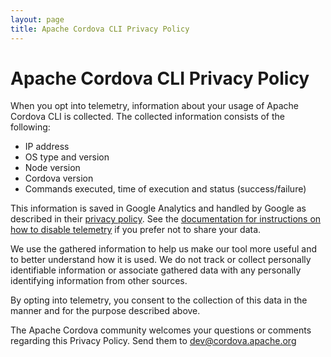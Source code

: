 ```yaml
---
layout: page 
title: Apache Cordova CLI Privacy Policy 
---
```


# Apache Cordova CLI Privacy Policy

When you opt into telemetry, information about your usage of Apache Cordova CLI is collected. The collected information consists of the following:

* IP address
* OS type and version
* Node version
* Cordova version
* Commands executed, time of execution and status (success/failure)

This information is saved in Google Analytics and handled by Google as described in their [privacy policy](https://www.google.com/policies/privacy/). See the [documentation for instructions on how to disable telemetry](https://cordova.apache.org/docs/en/latest/reference/cordova-cli/index.html#cordova-telemetry-command) if you prefer not to share your data.

We use the gathered information to help us make our tool more useful and to better understand how it is used. We do not track or collect personally identifiable information or associate gathered data with any personally identifying information from other sources.

By opting into telemetry, you consent to the collection of this data in the manner and for the purpose described above.

The Apache Cordova community welcomes your questions or comments regarding this Privacy Policy. Send them to dev@cordova.apache.org
